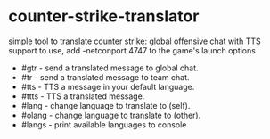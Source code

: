 # counter-strike-translator

simple tool to translate counter strike: global offensive chat with TTS support
to use, add -netconport 4747 to the game's launch options

- #gtr - send a translated message to global chat.
- #tr - send a translated message to team chat.
- #tts - TTS a message in your default language.       
- #ttts - TTS a translated message.                    
- #lang - change language to translate to (self).
- #olang - change language to translate to (other).
- #langs - print available languages to console
